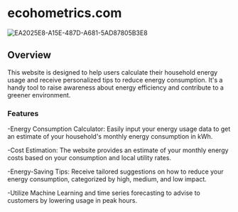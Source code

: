 # ecohometrics.com
![EA2025E8-A15E-487D-A681-5AD87805B3E8](https://github.com/caedenwilson/Team2EcoHometrics/assets/123772632/b5348b31-fbe2-40e4-9be6-9ba1397225e4)

## Overview
This website is designed to help users calculate their household energy usage and receive personalized tips to reduce energy consumption. It's a handy tool to raise awareness about energy efficiency and contribute to a greener environment.
### Features
-Energy Consumption Calculator: Easily input your energy usage data to get an estimate of your household's monthly energy consumption in kWh.

-Cost Estimation: The website provides an estimate of your monthly energy costs based on your consumption and local utility rates.

-Energy-Saving Tips: Receive tailored suggestions on how to reduce your energy consumption, categorized by high, medium, and low impact.

-Utilize Machine Learning and time series forecasting to advise to customers by lowering usage in peak hours.

